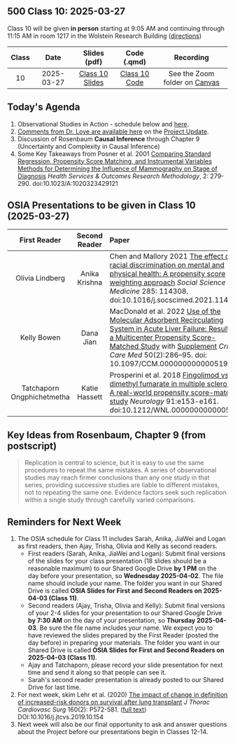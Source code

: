 ## 500 Class 10: 2025-03-27

Class 10 will be given **in person** starting at 9:05 AM and continuing through 11:15 AM in room 1217 in the Wolstein Research Building ([directions](https://case.edu/medicine/neurology/research/behavioral-health-research-group/directions-wolstein-research-building))

Class | Date | Slides (pdf) | Code (.qmd) | Recording
:----: | :-----: | :-----------: | :--------: | :--------------:
10 | 2025-03-27 | [Class 10 Slides](https://github.com/THOMASELOVE/500-slides-2025/blob/main/500_slides10.pdf) | [Class 10 Code](https://github.com/THOMASELOVE/500-slides-2025/blob/main/500_slides10.qmd) | See the Zoom folder on [Canvas](https://canvas.case.edu/)

## Today's Agenda

1. Observational Studies in Action - schedule below and [here](https://github.com/THOMASELOVE/500-classes-2025/tree/main/osia).
2. [Comments from Dr. Love are available here](https://github.com/THOMASELOVE/500-classes-2025/blob/main/project_updates.md) on the [Project Update](https://thomaselove.github.io/500-2025/proj500.html#the-project-update).
3. Discussion of Rosenbaum **Causal Inference** through Chapter 9 (Uncertainty and Complexity in Causal Inference)
4. Some Key Takeaways from Posner et al. 2001 [Comparing Standard Regression, Propensity Score Matching, and Instrumental Variables Methods for Determining the Influence of Mammography on Stage of Diagnosis](https://github.com/THOMASELOVE/500-sources/blob/main/articles/Posner%20et%20al%202001%20Comparing%20Methods%20in%20a%20Mammography%20Study.pdf) *Health Services & Outcomes Research Methodology*, 2: 279-290. doi:10.1023/A:1020323429121

## OSIA Presentations to be given in Class 10 (2025-03-27)

First Reader | Second Reader | Paper
:---------------------: | :------------: |  :----------------------------------------------------------------------------------------------------
Olivia Lindberg | Anika Krishna | Chen and Mallory 2021 [The effect of racial discrimination on mental and physical health: A propensity score weighting approach](pdfs/Chen_and_Mallory_2021.pdf) *Social Science & Medicine* 285: 114308. doi:10.1016/j.socscimed.2021.114308
Kelly Bowen | Dana Jian | MacDonald et al. 2022 [Use of the Molecular Adsorbent Recirculating System in Acute Liver Failure: Results of a Multicenter Propensity Score-Matched Study](pdfs/MacDonald_2022.pdf) with [Supplement](pdfs/MacDonald_2022_supplement.pdf) *Crit Care Med* 50(2):286–95. doi: 10.1097/CCM.0000000000005194
Tatchaporn Ongphichetmetha | Katie Hassett | Prosperini et al. 2018 [Fingolimod vs dimethyl fumarate in multiple sclerosis: A real-world propensity score-matched study](pdfs/Prosperini_2018.pdf) *Neurology* 91:e153-e161. doi:10.1212/WNL.0000000000005772

## Key Ideas from Rosenbaum, Chapter 9 (from postscript)

> Replication is central to science, but it is easy to use the same procedures to repeat the same mistakes. A series of observational studies may reach firmer conclusions than any one study in that series, providing successive studies are liable to different mistakes, not to repeating the same one. Evidence factors seek such replication within a single study through carefully varied comparisons.

## Reminders for Next Week

1. The OSIA schedule for Class 11 includes Sarah, Anika, JiaWei and Logan as first readers, then Ajay, Trisha, Olivia and Kelly as second readers.
    - First readers (Sarah, Anika, JiaWei and Logan): Submit final versions of the slides for your class presentation (18 slides should be a reasonable maximum) to our Shared Google Drive **by 1 PM** on the day before your presentation, so **Wednesday 2025-04-02**. The file name should include your name. The folder you want in our Shared Drive is called **OSIA Slides for First and Second Readers on 2025-04-03 (Class 11)**.
    - Second readers (Ajay, Trisha, Olivia and Kelly): Submit final versions of your 2-4 slides for your presentation to our Shared Google Drive **by 7:30 AM** on the day of your presentation, so **Thursday 2025-04-03**. Be sure the file name includes your name. We expect you to have reviewed the slides prepared by the First Reader (posted the day before) in preparing your materials. The folder you want in our Shared Drive is called **OSIA Slides for First and Second Readers on 2025-04-03 (Class 11)**.
    - Ajay and Tatchaporn, please record your slide presentation for next time and send it along so that people can see it.
    - Sarah's second reader presentation is already posted to our Shared Drive for last time.
2. For next week, skim Lehr et al. (2020) [The impact of change in definition of increased-risk donors on survival after lung transplant](https://github.com/THOMASELOVE/500-sources/blob/main/articles/Lehr_2019_extra.pdf) *J Thorac Cardiovasc Surg* 160(2): P572-581. ([full text](https://www.jtcvs.org/article/S0022-5223(19)33064-8/fulltext)) DOI:10.1016/j.jtcvs.2019.10.154
3. Next week will also be our final opportunity to ask and answer questions about the Project before our presentations begin in Classes 12-14. 
